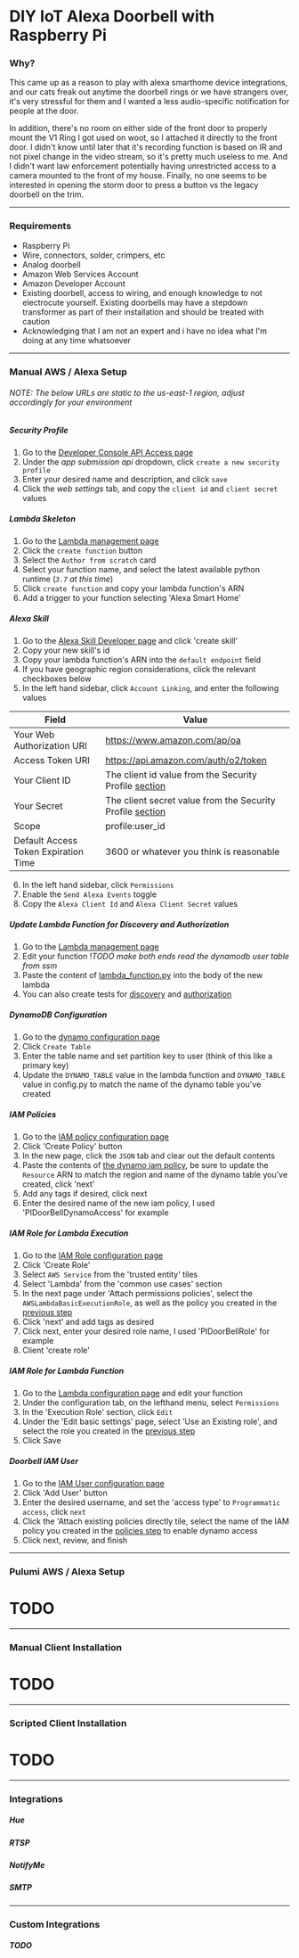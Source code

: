 # DIY IoT Alexa Doorbell with Raspberry Pi

### Why?
This came up as a reason to play with alexa smarthome device integrations, and our cats freak out anytime the doorbell rings or we have strangers over, it's very stressful for them and I wanted a less audio-specific notification for people at the door.

In addition, there's no room on either side of the front door to properly mount the V1 Ring I got used on woot, so I attached it directly to the front door.  I didn't know until later that it's recording function is based on IR and not pixel change in the video stream, so it's pretty much useless to me.  And I didn't want law enforcement potentially having unrestricted access to a camera mounted to the front of my house.  Finally, no one seems to be interested in opening the storm door to press a button vs the legacy doorbell on the trim.
***
### Requirements
* Raspberry Pi
* Wire, connectors, solder, crimpers, etc
* Analog doorbell
* Amazon Web Services Account
* Amazon Developer Account
* Existing doorbell, access to wiring, and enough knowledge to not electrocute yourself.  Existing doorbells may have a stepdown transformer as part of their installation and should be treated with caution
* Acknowledging that I am not an expert and i have no idea what I'm doing at any time whatsoever

***
### Manual AWS / Alexa Setup
###### *NOTE: The below URLs are static to the us-east-1 region, adjust accordingly for your environment*
##### Security Profile
1) Go to the [Developer Console API Access page](https://developer.amazon.com/apps-and-games/console/api-access/home.html) 
2) Under the *app submission api* dropdown, click `create a new security profile`
3) Enter your desired name and description, and click `save`
4) Click the *web settings* tab, and copy the `client id` and `client secret` values
##### Lambda Skeleton
1) Go to the [Lambda management page](https://console.aws.amazon.com/lambda/home?region=us-east-1#/functions)
2) Click the `create function` button
3) Select the `Author from scratch` card
4) Select your function name, and select the latest available python runtime (*`3.7` at this time*)
5) Click `create function` and copy your lambda function's ARN
6) Add a trigger to your function selecting 'Alexa Smart Home'
##### Alexa Skill
1) Go to the [Alexa Skill Developer page](https://developer.amazon.com/alexa/console/ask) and click 'create skill'
2) Copy your new skill's id
3) Copy your lambda function's ARN into the `default endpoint` field
4) If you have geographic region considerations, click the relevant checkboxes below
5) In the left hand sidebar, click `Account Linking`, and enter the following values

| Field  | Value |
| -------| ----- |
| Your Web Authorization URI  | https://www.amazon.com/ap/oa  |
| Access Token URI  | https://api.amazon.com/auth/o2/token  |
| Your Client ID | The client id value from the Security Profile [section](#Security-Profile) |
| Your Secret | The client secret value from the Security Profile [section](#Security-Profile) |
| Scope | profile:user_id |
| Default Access Token Expiration Time | 3600 or whatever you think is reasonable |
6) In the left hand sidebar, click `Permissions`
7) Enable the `Send Alexa Events` toggle
8) Copy the `Alexa Client Id` and `Alexa Client Secret` values
##### Update Lambda Function for Discovery and Authorization
1) Go to the [Lambda management page](https://console.aws.amazon.com/lambda/home?region=us-east-1#/functions)
2) Edit your function !*TODO make both ends read the dynamodb user table from ssm*
3) Paste the content of [lambda_function.py](/lambda/lambda_function.py) into the body of the new lambda
4) You can also create tests for [discovery](/lambda/tests/discovery.json) and [authorization](/lambda/tests/authorization.json)
##### DynamoDB Configuration
1) Go to the [dynamo configuration page](https://console.aws.amazon.com/dynamodb/home?region=us-east-1)
2) Click `Create Table`
3) Enter the table name and set partition key to user (think of this like a primary key)
4) Update the `DYNAMO_TABLE` value in the lambda function and `DYNAMO_TABLE` value in config.py to match the name of the dynamo table you've created
##### IAM Policies
1) Go to the [IAM policy configuration page](https://console.aws.amazon.com/iam/home#/policies)
2) Click 'Create Policy' button
3) In the new page, click the `JSON` tab and clear out the default contents
4) Paste the contents of [the dynamo iam policy](iam/policy.json), be sure to update the `Resource` ARN to match the region and name of the dynamo table you've created, click 'next'
5) Add any tags if desired, click next
5) Enter the desired name of the new iam policy, I used 'PIDoorBellDynamoAccess' for example
##### IAM Role for Lambda Execution
1) Go to the [IAM Role configuration page](https://console.aws.amazon.com/iam/home#/roles)
2) Click 'Create Role'
3) Select `AWS Service` from the 'trusted entity' tiles
4) Select 'Lambda' from the 'common use cases' section
5) In the next page under 'Attach permissions policies', select the `AWSLambdaBasicExecutionRole`, as well as the policy you created in the [previous step](#IAM-Policies)
6) Click 'next' and add tags as desired
7) Click next, enter your desired role name, I used 'PIDoorBellRole' for example
8) Client 'create role'
##### IAM Role for Lambda Function
1) Go to the [Lambda configuration page](https://console.aws.amazon.com/lambda/home?region=us-east-1#/functions) and edit your function
2) Under the configuration tab, on the lefthand menu, select `Permissions`
3) In the 'Execution Role' section, click `Edit`
4) Under the 'Edit basic settings' page, select 'Use an Existing role', and select the role you created in the [previous step](#IAM-Role-for-Lambda-Execution)
5) Click Save
##### Doorbell IAM User
1) Go to the [IAM User configuration page](https://console.aws.amazon.com/iam/home#/users)
2) Click 'Add User' button
3) Enter the desired username, and set the 'access type' to `Programmatic access`, click `next`
4) Click the 'Attach existing policies directly tile, select the name of the IAM policy you created in the [policies step](#IAM-Roles-and-Policies) to enable dynamo access
6) Click next, review, and finish
***
### Pulumi AWS / Alexa Setup
# TODO
***
### Manual Client Installation
# TODO
***
### Scripted Client Installation
# TODO
***
### Integrations

##### Hue

##### RTSP

##### NotifyMe

##### SMTP
***
### Custom Integrations
##### TODO
